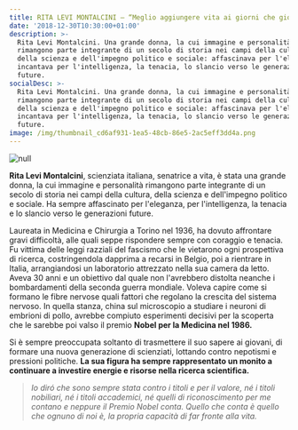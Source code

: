 ```yaml
---
title: RITA LEVI MONTALCINI – “Meglio aggiungere vita ai giorni che giorni alla vita”
date: '2018-12-30T10:30:00+01:00'
description: >-
  Rita Levi Montalcini. Una grande donna, la cui immagine e personalità
  rimangono parte integrante di un secolo di storia nei campi della cultura,
  della scienza e dell'impegno politico e sociale: affascinava per l'eleganza,
  incantava per l'intelligenza, la tenacia, lo slancio verso le generazioni
  future.
socialDesc: >-
  Rita Levi Montalcini. Una grande donna, la cui immagine e personalità
  rimangono parte integrante di un secolo di storia nei campi della cultura,
  della scienza e dell'impegno politico e sociale: affascinava per l'eleganza,
  incantava per l'intelligenza, la tenacia, lo slancio verso le generazioni
  future.
image: /img/thumbnail_cd6af931-1ea5-48cb-86e5-2ac5eff3dd4a.png
---
```

![null](/img/thumbnail_cd6af931-1ea5-48cb-86e5-2ac5eff3dd4a.png)

**Rita Levi Montalcini**, scienziata italiana, senatrice a vita, è stata una grande donna, la cui immagine e personalità rimangono parte integrante di un secolo di storia nei campi della cultura, della scienza e dell'impegno politico e sociale. Ha sempre affascinato per l'eleganza, per l'intelligenza, la tenacia e lo slancio verso le generazioni future.

Laureata in Medicina e Chirurgia a Torino nel 1936, ha dovuto affrontare gravi difficoltà, alle quali seppe rispondere sempre con coraggio e tenacia. Fu vittima delle leggi razziali del fascismo che le vietarono ogni prospettiva di ricerca, costringendola dapprima a recarsi in Belgio, poi a rientrare in Italia, arrangiandosi un laboratorio attrezzato nella sua camera da letto. Aveva 30 anni e un obiettivo dal quale non l'avrebbero distolta neanche i bombardamenti della seconda guerra mondiale. Voleva capire come si formano le fibre nervose quali fattori che regolano la crescita del sistema nervoso. In quella stanza, china sul microscopio a studiare i neuroni di embrioni di pollo, avrebbe compiuto esperimenti decisivi per la scoperta che le sarebbe poi valso il premio **Nobel per la Medicina nel 1986.**

Si è sempre preoccupata soltanto di trasmettere il suo sapere ai giovani, di formare una nuova generazione di scienziati, lottando contro nepotismi e pressioni politiche. **La sua figura ha sempre rappresentato un monito a continuare a investire energie e risorse nella ricerca scientifica.**

> _Io diró che sono sempre stata contro i titoli e per il valore, né i titoli nobiliari, né i titoli accademici, né quelli di riconoscimento per me contano e neppure il Premio Nobel conta. Quello che conta è quello che ognuno di noi è, la propria capacità di far fronte alla vita._
